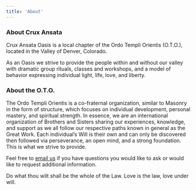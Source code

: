 ```yaml
---
title: 'About'
---
```


<h3>About Crux Ansata</h3>
<p>Crux Ansata Oasis is a local chapter of the Ordo Templi Orientis (O.T.O.), located in the Valley of Denver, Colorado.<p>
<p>As an Oasis we strive to provide the people within and without our valley with dramatic group rituals, classes and workshops, and a model of behavior expressing individual light, life, love, and liberty.</p>
<h3>About the O.T.O.</h3>
<p>The Ordo Templi Orientis is a co-fraternal organization, similar to Masonry in the form of structure, which focuses on individual development, personal mastery, and spiritual strength. In essence, we are an international organization of Brothers and Sisters sharing our experiences, knowledge, and support as we all follow our respective paths known in general as the Great Work. Each individual’s Will is their own and can only be discovered then followed via perseverance, an open mind, and a strong foundation. This is what we strive to provide.</p>
<p>Feel free to <a href="mailto:info@cruxansata-oto.org">email us</a> if you have questions you would like to ask or would like to request additional information.</p>
<pullquote>Do what thou wilt shall be the whole of the Law. Love is the law, love under will.</pullquote><br><br><br>
